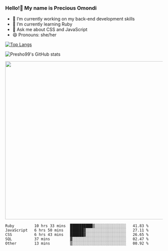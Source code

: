### Hello!👋 My name is Precious Omondi 

- 🔭 I’m currently working on my back-end development skills
- 🌱 I’m currently learning Ruby
- 💬 Ask me about CSS and JavaScript
- 😄 Pronouns: she/her



[![Top Langs](https://github-readme-stats.vercel.app/api/top-langs/?username=Presho99&langs_count=8&theme=dark)](https://github.com/Presho99/github-readme-stats)

![Presho99's GitHub stats](https://github-readme-stats.vercel.app/api?username=Presho99&show_icons=true&theme=dark)

<p align="left">
 <img src="https://github-readme-streak-stats.herokuapp.com/?user=Presho99&ring=fad02c&fire=fad02c&currStreakLabel=fad02c&background=000&hide_border=true&sideNums=fff6ea&sideLabels=fff6ea&dates=fff6ea&currStreakNum=fff6ea" width="505"/>
</p>





<!--START_SECTION:waka-->

```text
Ruby         10 hrs 33 mins  ██████████▒░░░░░░░░░░░░░░   41.83 %
JavaScript   6 hrs 50 mins   ██████▓░░░░░░░░░░░░░░░░░░   27.11 %
CSS          6 hrs 43 mins   ██████▓░░░░░░░░░░░░░░░░░░   26.65 %
SQL          37 mins         ▓░░░░░░░░░░░░░░░░░░░░░░░░   02.47 %
Other        13 mins         ▒░░░░░░░░░░░░░░░░░░░░░░░░   00.92 %
```

<!--END_SECTION:waka-->

